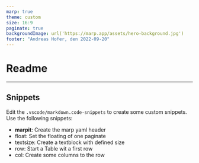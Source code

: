 ```yaml
---
marp: true
theme: custom
size: 16:9
paginate: true
backgroundImage: url('https://marp.app/assets/hero-background.jpg')
footer: "Andreas Hofer, den 2022-09-20"
---
```

# Readme

---

## Snippets

<!-- _class: left -->

<div class="text-xs">

Edit the `.vscode/markdown.code-snippets` to create some custom snippets.
Use the following snippets:

- **marpit**: Create the marp yaml header
- float: Set the floating of one paginate
- textsize: Create a textblock with defined size
- row: Start a Table wit a first row
- col: Create some columns to the row

</div>
